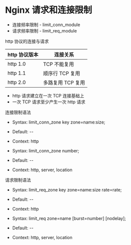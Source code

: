 # Nginx 请求和连接限制


* 连接频率限制 - limit_conn_module
* 请求频率限制 - limit_req_module

http 协议的连接与请求

| http 协议版本 | 连接关系| 
| -- | -- |
| http 1.0 | TCP 不能复用 |
| http 1.1 | 顺序行 TCP 复用 |
| http 2.0 | 多路复用 TCP 复用 |

* http 请求建立在一次 TCP 连接基础上
* 一次 TCP 请求至少产生一次 http 请求

连接限制语法

* Syntax: limit_conn_zone key zone=name:size;
* Default: --
* Context: http

* Syntax: limit_conn_zone number;
* Default: --
* Context: http, server, location

请求限制语法

* Syntax: limit_req_zone key zone=name:size rate=rate;
* Default: --
* Context: http

* Syntax: limit_req zone=name [burst=number] [nodelay];
* Default: --
* Context: http, server, location